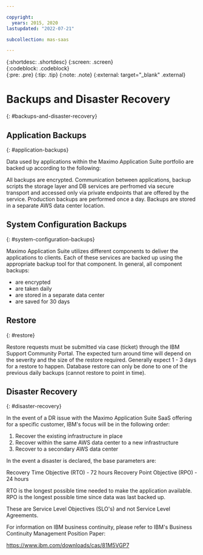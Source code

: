 ```yaml
---

copyright:
  years: 2015, 2020
lastupdated: "2022-07-21"

subcollection: mas-saas

---
```


{:shortdesc: .shortdesc}
{:screen: .screen}  
{:codeblock: .codeblock}  
{:pre: .pre}
{:tip: .tip}
{:note: .note}
{:external: target="_blank" .external}

# Backups and Disaster Recovery
{: #backups-and-disaster-recovery}

## Application Backups
{: #application-backups}

Data used by applications within the Maximo Application Suite portfolio are backed up according to the following:

All backups are encrypted. Communication between applications, backup scripts the storage layer and DB services are perfromed via secure transport and accessed only via private endpoints that are offered by the service. Production backups are performed once a day. Backups are stored in a separate AWS data center location.

## System Configuration Backups
{: #system-configuration-backups}

Maximo Application Suite utilizes different components to deliver the applications to clients.  Each of these services are backed up using the appropriate backup tool for that component.  In general, all component backups:

* are encrypted
* are taken daily
* are stored in a separate data center
* are saved for 30 days

## Restore
{: #restore}

Restore requests must be submitted via case (ticket) through the IBM Support Community Portal.  The expected turn around time will depend on the severity and the size of the restore required.  Generally expect 1 - 3 days for a restore to happen. Database restore can only be done to one of the previous daily backups (cannot restore to point in time).

## Disaster Recovery
{: #disaster-recovery}

In the event of a DR issue with the Maximo Application Suite SaaS offering for a specific customer, IBM's focus will be in the following order:

1. Recover the existing infrastructure in place
2. Recover within the same AWS data center to a new infrastructure
3. Recover to a secondary AWS data center

In the event a disaster is declared, the base parameters are:

Recovery Time Objective (RTO)  - 72 hours
Recovery Point Objective (RPO) - 24 hours

RTO is the longest possible time needed to make the application available.
RPO is the longest possible time since data was last backed up.

These are Service Level Objectives (SLO's) and not Service Level Agreements.

For information on IBM business continuity, please refer to IBM's Business Continuity Management Position Paper:

https://www.ibm.com/downloads/cas/81M5VGP7